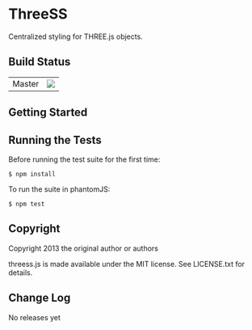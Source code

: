 ThreeSS
=======

Centralized styling for THREE.js objects.


Build Status
------------

<table>
  <tr><td>Master</td><td><a href="http://travis-ci.org/Vannevartech/threess" target="_blank"><img src="https://secure.travis-ci.org/Vannevartech/threess.png?branch=master" /></a></tr>
</table>


Getting Started
---------------


Running the Tests
-----------------

Before running the test suite for the first time:

    $ npm install

To run the suite in phantomJS:

    $ npm test



Copyright
---------

Copyright 2013 the original author or authors

threess.js is made available under the MIT license.  See LICENSE.txt for details.


Change Log
----------

No releases yet
